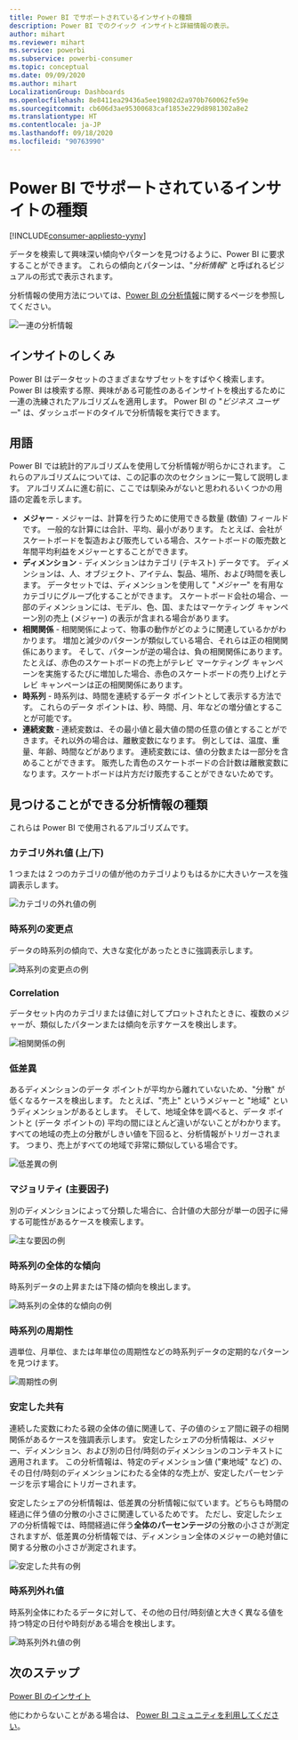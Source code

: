 ```yaml
---
title: Power BI でサポートされているインサイトの種類
description: Power BI でのクイック インサイトと詳細情報の表示。
author: mihart
ms.reviewer: mihart
ms.service: powerbi
ms.subservice: powerbi-consumer
ms.topic: conceptual
ms.date: 09/09/2020
ms.author: mihart
LocalizationGroup: Dashboards
ms.openlocfilehash: 8e8411ea29436a5ee19802d2a970b760062fe59e
ms.sourcegitcommit: cb606d3ae95300683caf1853e229d8981302a8e2
ms.translationtype: HT
ms.contentlocale: ja-JP
ms.lasthandoff: 09/18/2020
ms.locfileid: "90763990"
---
```

# <a name="types-of-insights-supported-by-power-bi"></a>Power BI でサポートされているインサイトの種類

[!INCLUDE[consumer-appliesto-yyny](../includes/consumer-appliesto-yyny.md)]

データを検索して興味深い傾向やパターンを見つけるように、Power BI に要求することができます。 これらの傾向とパターンは、"*分析情報*" と呼ばれるビジュアルの形式で表示されます。 

分析情報の使用方法については、[Power BI の分析情報](end-user-insights.md)に関するページを参照してください。

![一連の分析情報](media/end-user-insight-types/power-bi-insight.png)

## <a name="how-does-insights-work"></a>インサイトのしくみ
Power BI はデータセットのさまざまなサブセットをすばやく検索します。 Power BI は検索する際、興味がある可能性のあるインサイトを検出するために一連の洗練されたアルゴリズムを適用します。 Power BI の "*ビジネス ユーザー*" は、ダッシュボードのタイルで分析情報を実行できます。

## <a name="some-terminology"></a>用語
Power BI では統計的アルゴリズムを使用して分析情報が明らかにされます。 これらのアルゴリズムについては、この記事の次のセクションに一覧して説明します。 アルゴリズムに進む前に、ここでは馴染みがないと思われるいくつかの用語の定義を示します。 

* **メジャー** - メジャーは、計算を行うために使用できる数量 (数値) フィールドです。 一般的な計算には合計、平均、最小があります。 たとえば、会社がスケートボードを製造および販売している場合、スケートボードの販売数と年間平均利益をメジャーとすることができます。  
* **ディメンション** - ディメンションはカテゴリ (テキスト) データです。 ディメンションは、人、オブジェクト、アイテム、製品、場所、および時間を表します。 データセットでは、ディメンションを使用して "*メジャー*" を有用なカテゴリにグループ化することができます。 スケートボード会社の場合、一部のディメンションには、モデル、色、国、またはマーケティング キャンペーン別の売上 (メジャー) の表示が含まれる場合があります。   
* **相関関係** - 相関関係によって、物事の動作がどのように関連しているかがわかります。  増加と減少のパターンが類似している場合、それらは正の相関関係にあります。 そして、パターンが逆の場合は、負の相関関係にあります。 たとえば、赤色のスケートボードの売上がテレビ マーケティング キャンペーンを実施するたびに増加した場合、赤色のスケートボードの売り上げとテレビ キャンペーンは正の相関関係にあります。
* **時系列** - 時系列は、時間を連続するデータ ポイントとして表示する方法です。 これらのデータ ポイントは、秒、時間、月、年などの増分値とすることが可能です。  
* **連続変数** - 連続変数は、その最小値と最大値の間の任意の値とすることができます。それ以外の場合は、離散変数になります。 例としては、温度、重量、年齢、時間などがあります。 連続変数には、値の分数または一部分を含めることができます。 販売した青色のスケートボードの合計数は離散変数になります。スケートボードは片方だけ販売することができないためです。  

## <a name="what-types-of-insights-can-you-find"></a>見つけることができる分析情報の種類
これらは Power BI で使用されるアルゴリズムです。 

### <a name="category-outliers-topbottom"></a>カテゴリ外れ値 (上/下)
1 つまたは 2 つのカテゴリの値が他のカテゴリよりもはるかに大きいケースを強調表示します。  

![カテゴリの外れ値の例](./media/end-user-insight-types/pbi-auto-insight-type-category-outliers.png)

### <a name="change-points-in-a-time-series"></a>時系列の変更点
データの時系列の傾向で、大きな変化があったときに強調表示します。

![時系列の変更点の例](./media/end-user-insight-types/pbi-auto-insight-type-changepoint.png)

### <a name="correlation"></a>Correlation
データセット内のカテゴリまたは値に対してプロットされたときに、複数のメジャーが、類似したパターンまたは傾向を示すケースを検出します。

![相関関係の例](./media/end-user-insight-types/pbi-auto-insight-type-correlation.png)

### <a name="low-variance"></a>低差異
あるディメンションのデータ ポイントが平均から離れていないため、"分散" が低くなるケースを検出します。 たとえば、"売上" というメジャーと "地域" というディメンションがあるとします。 そして、地域全体を調べると、データ ポイントと (データ ポイントの) 平均の間にほとんど違いがないことがわかります。 すべての地域の売上の分散がしきい値を下回ると、分析情報がトリガーされます。 つまり、売上がすべての地域で非常に類似している場合です。

![低差異の例](./media/end-user-insight-types/power-bi-insights-low-variance.png)

### <a name="majority-major-factors"></a>マジョリティ (主要因子)
別のディメンションによって分類した場合に、合計値の大部分が単一の因子に帰する可能性があるケースを検索します。  

![主な要因の例](./media/end-user-insight-types/pbi-auto-insight-type-majority.png)

### <a name="overall-trends-in-time-series"></a>時系列の全体的な傾向
時系列データの上昇または下降の傾向を検出します。

![時系列の全体的な傾向の例](./media/end-user-insight-types/pbi-auto-insight-type-trend.png)

### <a name="seasonality-in-time-series"></a>時系列の周期性
週単位、月単位、または年単位の周期性などの時系列データの定期的なパターンを見つけます。

![周期性の例](./media/end-user-insight-types/pbi-auto-insight-type-seasonality-new.png)

### <a name="steady-share"></a>安定した共有
連続した変数にわたる親の全体の値に関連して、子の値のシェア間に親子の相関関係があるケースを強調表示します。 安定したシェアの分析情報は、メジャー、ディメンション、および別の日付/時刻のディメンションのコンテキストに適用されます。 この分析情報は、特定のディメンション値 ("東地域" など) の、その日付/時刻のディメンションにわたる全体的な売上が、安定したパーセンテージを示す場合にトリガーされます。

安定したシェアの分析情報は、低差異の分析情報に似ています。どちらも時間の経過に伴う値の分散の小ささに関連しているためです。 ただし、安定したシェアの分析情報では、時間経過に伴う**全体のパーセンテージ**の分散の小ささが測定されますが、低差異の分析情報では、ディメンション全体のメジャーの絶対値に関する分散の小ささが測定されます。

![安定した共有の例](./media/end-user-insight-types/pbi-auto-insight-type-steadyshare.png)

### <a name="time-series-outliers"></a>時系列外れ値
時系列全体にわたるデータに対して、その他の日付/時刻値と大きく異なる値を持つ特定の日付や時刻がある場合を検出します。

![時系列外れ値の例](./media/end-user-insight-types/pbi-auto-insight-type-time-series-outliers-purple.png)

## <a name="next-steps"></a>次のステップ
[Power BI のインサイト](end-user-insights.md)

他にわからないことがある場合は、 [Power BI コミュニティを利用してください](https://community.powerbi.com/)。

